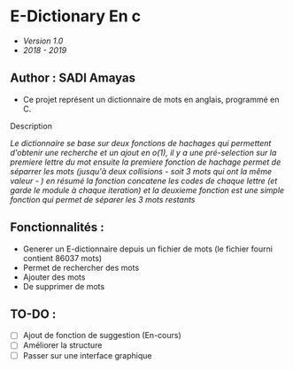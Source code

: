 # E-Dictionary En c

- *Version 1.0*
- *2018 - 2019*

## Author : SADI Amayas

- Ce projet représent un dictionnaire de mots en anglais, programmé en C.

Description

*Le dictionnaire se base sur deux fonctions de hachages qui permettent d'obtenir une recherche et un ajout en o(1), il y a une pré-selection sur la premiere lettre du mot ensuite la premiere fonction de hachage permet de séparrer les mots (jusqu'à deux collisions - soit 3 mots qui ont la même valeur - ) en résumé la fonction concatene les codes de chaque lettre (et garde le module à chaque iteration) et la deuxieme fonction est une simple fonction qui permet de séparer les 3 mots restants*

## Fonctionnalités :
- Generer un E-dictionnaire depuis un fichier de mots (le fichier fourni contient 86037 mots)
- Permet de rechercher des mots
- Ajouter des mots
- De supprimer de mots

## TO-DO : 
- [ ] Ajout de fonction de suggestion (En-cours)
- [ ] Améliorer la structure
- [ ] Passer sur une interface graphique
